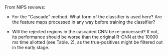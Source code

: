 From NIPS reviews:

- For the "Cascade" method. What form of the classifier is used here? Are the feature maps processed in any way before training the classifier?

- Will the rejected regions in the cascaded CNN be re-processed? If not, its performance should be worse than the original R-CNN at the 10000 ms time allotted (see Table. 2), as the true-positives might be filtered out in the early stage.
